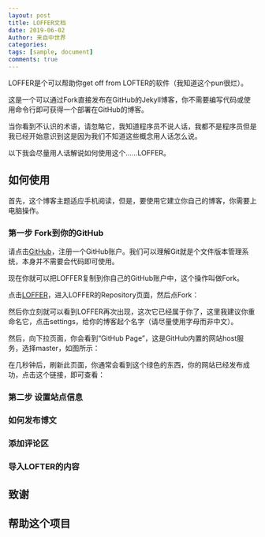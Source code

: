```yaml
---
layout: post
title: LOFFER文档
date: 2019-06-02
Author: 来自中世界
categories: 
tags: [sample, document]
comments: true
---
```


LOFFER是个可以帮助你get off from LOFTER的软件（我知道这个pun很烂）。

这是一个可以通过Fork直接发布在GitHub的Jekyll博客，你不需要编写代码或使用命令行即可获得一个部署在GitHub的博客。

当你看到不认识的术语，请忽略它，我知道程序员不说人话，我都不是程序员但是我已经开始意识到这是因为我们不知道这些概念用人话怎么说。

以下我会尽量用人话解说如何使用这个……LOFFER。

## 如何使用

首先，这个博客主题适应手机阅读，但是，要使用它建立你自己的博客，你需要上电脑操作。

### 第一步 Fork到你的GitHub

请点击[GitHub](https://github.com/)，注册一个GitHub账户。我们可以理解Git就是个文件版本管理系统，本身并不需要会代码即可使用。

现在你就可以把LOFFER复制到你自己的GitHub账户中，这个操作叫做Fork。

点击[LOFFER](https://github.com/FromEndWorld/LOFFER)，进入LOFFER的Repository页面，然后点Fork：

然后你立刻就可以看到LOFFER再次出现，这次它已经属于你了，这里我建议你重命名它，点击settings，给你的博客起个名字（请尽量使用字母而非中文）。

然后，向下拉页面，你会看到“GitHub Page”，这是GitHub内置的网站host服务，选择master，如图所示：

在几秒钟后，刷新此页面，你通常会看到这个绿色的东西，你的网站已经发布成功，点击这个链接，即可查看：


### 第二步 设置站点信息
### 如何发布博文
### 添加评论区
### 导入LOFTER的内容

## 致谢

## 帮助这个项目
